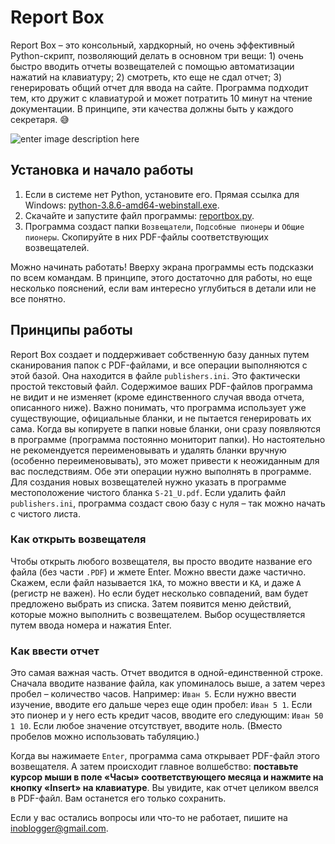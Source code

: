 # Report Box

Report Box – это консольный, хардкорный, но очень эффективный Python-скрипт, позволяющий делать в основном три вещи: 1) очень быстро вводить отчеты возвещателей с помощью автоматизации нажатий на клавиатуру; 2) смотреть, кто еще не сдал отчет; 3) генерировать общий отчет для ввода на сайте. Программа подходит тем, кто дружит с клавиатурой и может потратить 10 минут на чтение документации. В принципе, эти качества должны быть у каждого секретаря. 😅

![enter image description here](https://blogger.googleusercontent.com/img/b/R29vZ2xl/AVvXsEgdDMANp-O41IGGhyphenhyphenzAA8J44qGLwslIZARN6HlVlFqZPK5LqqEtO1TObH6CGH08MelkJDfJ3SlqvffYi4NLLDN0U_awT8B3ZWNVrY2ACXSbOiibCXCsj12Qiwpot-eMh_tp_TsAsYtwz66evBBL-GtcDT9oCX_kOk8NREhbKjg97re5TlE3CqyFKHHLtzJI/s636/rocket_box.png)

## Установка и начало работы

1. Если в системе нет Python, установите его. Прямая ссылка для Windows: [python-3.8.6-amd64-webinstall.exe](https://www.python.org/ftp/python/3.8.6/python-3.8.6-amd64-webinstall.exe).
2. Скачайте и запустите файл программы: [reportbox.py](https://github.com/antorix/Report-Box/releases/download/release/reportbox.py).
3. Программа создаст папки `Возвещатели`, `Подсобные пионеры` и `Общие пионеры`. Скопируйте в них PDF-файлы соответствующих возвещателей.

Можно начинать работать! Вверху экрана программы есть подсказки по всем командам. В принципе, этого достаточно для работы, но еще несколько пояснений, если вам интересно углубиться в детали или не все понятно.

## Принципы работы

Report Box создает и поддерживает собственную базу данных путем сканирования папок с PDF-файлами, и все операции выполняются с этой базой. Она находится в файле `publishers.ini`. Это фактически простой текстовый файл. Содержимое ваших PDF-файлов программа не видит и не изменяет (кроме единственного случая ввода отчета, описанного ниже). Важно понимать, что программа использует уже существующие, официальные бланки, и не пытается генерировать их сама. Когда вы копируете в папки новые бланки, они сразу появляются в программе (программа постоянно мониторит папки). Но настоятельно не рекомендуется переименовывать и удалять бланки вручную (особенно переименовывать), это может привести к неожиданным для вас последствиям. Обе эти операции нужно выполнять в программе. Для создания новых возвещателей нужно указать в программе местоположение чистого бланка `S-21_U.pdf`. Если удалить файл `publishers.ini`, программа создаст свою базу с нуля – так можно начать с чистого листа.

### Как открыть возвещателя

Чтобы открыть любого возвещателя, вы просто вводите название его файла (без части `.PDF`) и жмете Enter. Можно ввести даже частично. Скажем, если файл называется `1КА`, то можно ввести и `КА`, и даже `А` (регистр не важен). Но если будет несколько совпадений, вам будет предложено выбрать из списка. Затем появится меню действий, которые можно выполнить с возвещателем. Выбор осуществляется путем ввода номера и нажатия Enter.

### Как ввести отчет

Это самая важная часть. Отчет вводится в одной-единственной строке. Сначала вводите название файла, как упоминалось выше, а затем через пробел – количество часов. Например: `Иван 5`. Если нужно ввести изучение, вводите его дальше через еще один пробел: `Иван 5 1`. Если это пионер и у него есть кредит часов, вводите его следующим: `Иван 50 1 10`. Если любое значение отсутствует, вводите ноль. (Вместо пробелов можно использовать табуляцию.)

Когда вы нажимаете `Enter`, программа сама открывает PDF-файл этого возвещателя. А затем происходит главное волшебство: **поставьте курсор мыши в поле «Часы» соответствующего месяца и нажмите на кнопку «Insert» на клавиатуре**. Вы увидите, как отчет целиком ввелся в PDF-файл. Вам останется его только сохранить.

Если у вас остались вопросы или что-то не работает, пишите на [inoblogger@gmail.com](mailto:inoblogger@gmail.com).
